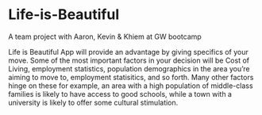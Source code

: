 # Life-is-Beautiful
A team project with Aaron, Kevin & Khiem at GW bootcamp

Life is Beautiful App will provide an advantage by giving specifics of your move. Some of the most important factors in your decision will be Cost of Living, employment statistics, population demographics in the area you’re aiming to move to, employment statisitics, and so forth. Many other factors hinge on these for example, an area with a high population of middle-class families is likely to have access to good schools, while a town with a university is likely to offer some cultural stimulation.